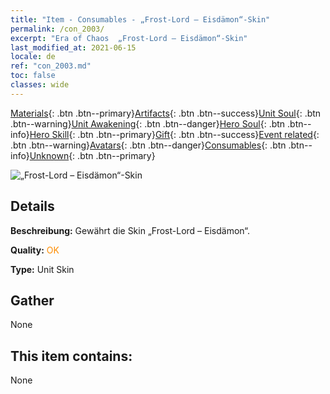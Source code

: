 ```yaml
---
title: "Item - Consumables - „Frost-Lord – Eisdämon“-Skin"
permalink: /con_2003/
excerpt: "Era of Chaos  „Frost-Lord – Eisdämon“-Skin"
last_modified_at: 2021-06-15
locale: de
ref: "con_2003.md"
toc: false
classes: wide
---
```

 [Materials](/ItemsDE/){: .btn .btn--primary}[Artifacts](/ItemsDE/Artifacts/){: .btn .btn--success}[Unit Soul](/ItemsDE/UnitSoul/){: .btn .btn--warning}[Unit Awakening](/ItemsDE/UnitAwakening/){: .btn .btn--danger}[Hero Soul](/ItemsDE/HeroSoul/){: .btn .btn--info}[Hero Skill](/ItemsDE/HeroSkill/){: .btn .btn--primary}[Gift](/ItemsDE/Gift/){: .btn .btn--success}[Event related](/ItemsDE/Events/){: .btn .btn--warning}[Avatars](/ItemsDE/Avatars/){: .btn .btn--danger}[Consumables](/ItemsDE/Consumables/){: .btn .btn--info}[Unknown](/ItemsDE/Unknown/){: .btn .btn--primary}

 ![„Frost-Lord – Eisdämon“-Skin](/images/u/ti_bingmopifu.jpg)

## Details
 **Beschreibung:** Gewährt die Skin „Frost-Lord – Eisdämon“.

 **Quality:** <span style="color: #FF8C00">OK</span>

 **Type:** Unit Skin

## Gather

  None

## This item contains:

  None

